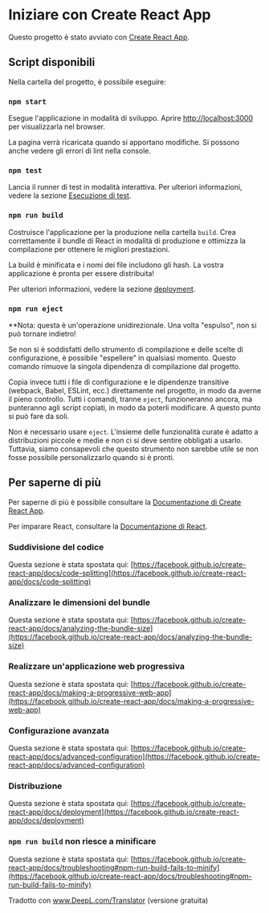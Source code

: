 # Iniziare con Create React App

Questo progetto è stato avviato con [Create React App](https://github.com/facebook/create-react-app).

## Script disponibili

Nella cartella del progetto, è possibile eseguire:

### `npm start`

Esegue l'applicazione in modalità di sviluppo.
Aprire [http://localhost:3000](http://localhost:3000) per visualizzarla nel browser.

La pagina verrà ricaricata quando si apportano modifiche.
Si possono anche vedere gli errori di lint nella console.

### `npm test`

Lancia il runner di test in modalità interattiva.
Per ulteriori informazioni, vedere la sezione [Esecuzione di test](https://facebook.github.io/create-react-app/docs/running-tests).

### `npm run build`

Costruisce l'applicazione per la produzione nella cartella `build`.
Crea correttamente il bundle di React in modalità di produzione e ottimizza la compilazione per ottenere le migliori prestazioni.

La build è minificata e i nomi dei file includono gli hash.
La vostra applicazione è pronta per essere distribuita!

Per ulteriori informazioni, vedere la sezione [deployment](https://facebook.github.io/create-react-app/docs/deployment).

### `npm run eject`

**Nota: questa è un'operazione unidirezionale. Una volta "espulso", non si può tornare indietro!

Se non si è soddisfatti dello strumento di compilazione e delle scelte di configurazione, è possibile "espellere" in qualsiasi momento. Questo comando rimuove la singola dipendenza di compilazione dal progetto.

Copia invece tutti i file di configurazione e le dipendenze transitive (webpack, Babel, ESLint, ecc.) direttamente nel progetto, in modo da averne il pieno controllo. Tutti i comandi, tranne `eject`, funzioneranno ancora, ma punteranno agli script copiati, in modo da poterli modificare. A questo punto si può fare da soli.

Non è necessario usare `eject`. L'insieme delle funzionalità curate è adatto a distribuzioni piccole e medie e non ci si deve sentire obbligati a usarlo. Tuttavia, siamo consapevoli che questo strumento non sarebbe utile se non fosse possibile personalizzarlo quando si è pronti.

## Per saperne di più

Per saperne di più è possibile consultare la [Documentazione di Create React App](https://facebook.github.io/create-react-app/docs/getting-started).

Per imparare React, consultare la [Documentazione di React](https://reactjs.org/).

### Suddivisione del codice

Questa sezione è stata spostata qui: [https://facebook.github.io/create-react-app/docs/code-splitting](https://facebook.github.io/create-react-app/docs/code-splitting)

### Analizzare le dimensioni del bundle

Questa sezione è stata spostata qui: [https://facebook.github.io/create-react-app/docs/analyzing-the-bundle-size](https://facebook.github.io/create-react-app/docs/analyzing-the-bundle-size)

### Realizzare un'applicazione web progressiva

Questa sezione è stata spostata qui: [https://facebook.github.io/create-react-app/docs/making-a-progressive-web-app](https://facebook.github.io/create-react-app/docs/making-a-progressive-web-app)

### Configurazione avanzata

Questa sezione è stata spostata qui: [https://facebook.github.io/create-react-app/docs/advanced-configuration](https://facebook.github.io/create-react-app/docs/advanced-configuration)

### Distribuzione

Questa sezione è stata spostata qui: [https://facebook.github.io/create-react-app/docs/deployment](https://facebook.github.io/create-react-app/docs/deployment)

### `npm run build` non riesce a minificare

Questa sezione è stata spostata qui: [https://facebook.github.io/create-react-app/docs/troubleshooting#npm-run-build-fails-to-minify](https://facebook.github.io/create-react-app/docs/troubleshooting#npm-run-build-fails-to-minify)


Tradotto con www.DeepL.com/Translator (versione gratuita)
